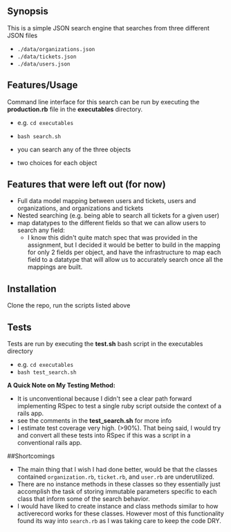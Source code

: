 ## Synopsis

This is a simple JSON search engine that searches from three different JSON files
- `./data/organizations.json`
- `./data/tickets.json`
- `./data/users.json`

## Features/Usage

Command line interface for this search can be run by executing the **production.rb** file in the **executables** directory.  
- e.g. `cd executables`
- `bash search.sh`

- you can search any of the three objects
- two choices for each object

## Features that were left out (for now)

  - Full data model mapping between users and tickets, users and organizations, and organizations and tickets
  - Nested searching (e.g. being able to search all tickets for a given user)
  - map datatypes to the different fields so that we can allow users to search any field:
    - I know this didn't quite match spec that was provided in the assignment, but I decided it would be better to build in the mapping for only 2 fields per object, and have the infrastructure to map each field to a datatype that will allow us to accurately search once all the mappings are built.

## Installation

Clone the repo, run the scripts listed above

## Tests

Tests are run by executing the **test.sh** bash script in the executables directory

- e.g. `cd executables`
- `bash test_search.sh`

**A Quick Note on My Testing Method:**
- It is unconventional because I didn't see a clear path forward implementing RSpec to test a single ruby script outside the context of a rails app.
- see the comments in the **test_search.sh** for more info
- I estimate test coverage very high. (>90%). That being said, I would try and convert all these tests into RSpec if this was a script in a conventional rails app.


##Shortcomings
- The main thing that I wish I had done better, would be that the classes contained `organization.rb`, `ticket.rb`, and `user.rb` are underutilized.  
- There are no instance methods in these classes so they essentially just accomplish the task of storing immutable parameters specific to each class that inform some of the search behavior.
- I would have liked to create instance and class methods similar to how activerecord works for these classes.  However most of this functionality found its way into `search.rb` as I was taking care to keep the code DRY.
